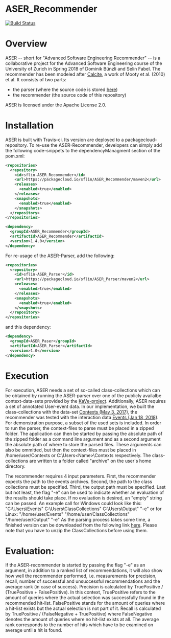 # ASER_Recommender
[![Build Status](https://travis-ci.org/sflin/ASER_Recommender.svg?branch=master)](https://travis-ci.org/sflin/ASER_Recommender)

# Overview

ASER -- short for "Advanced Software Engineering Recommender" -- is a collaborative project for the Advanced Software Engineering course of the University of Zurich in Spring 2018 of Dominik Bünzli and Selin Fabel. The recommender has been modeled after [Calcite](http://edelstein.pebbles.cs.cmu.edu/calcite/), a work of Mooty et al. (2010)  et al. It consists of two parts:
- the parser (where the source code is stored [here](https://github.com/sflin/ASER_Parser))
- the recommender (the source code of this repository)

ASER is licensed under the Apache License 2.0.

# Installation
ASER is built with Travis-ci. Its version are deployed to a packagecloud-repository. To re-use the ASER-Recommender, developers can simply add the following code-snippets to the dependencyManagment section of the pom.xml:

```xml
<repositories>
  <repository>
    <id>sflin-ASER_Recommender</id>
    <url>https://packagecloud.io/sflin/ASER_Recommender/maven2</url>
    <releases>
      <enabled>true</enabled>
    </releases>
    <snapshots>
      <enabled>true</enabled>
    </snapshots>
  </repository>
</repositories>
```
```xml
<dependency>
  <groupId>ASER_Recommender</groupId>
  <artifactId>ASER_Recommender</artifactId>
  <version>1.4.0</version>
</dependency>
```

For re-usage of the ASER-Parser, add the following: 
```xml
<repositories>
  <repository>
    <id>sflin-ASER_Parser</id>
    <url>https://packagecloud.io/sflin/ASER_Parser/maven2</url>
    <releases>
      <enabled>true</enabled>
    </releases>
    <snapshots>
      <enabled>true</enabled>
    </snapshots>
  </repository>
</repositories>
```

and this dependency:
```xml
<dependency>
  <groupId>ASER_Paser</groupId>
  <artifactId>ASER_Parser</artifactId>
  <version>1.0</version>
</dependency>
```

# Execution
For execution, ASER needs a set of so-called class-collections which can be obtained by running the ASER-parser over one of the publicly availalbe context-data-sets provided by the [KaVe-project](http://www.kave.cc/datasets). Additionally, ASER requires a set of annotated User-event data. In our implementation, we built the class-collections with the data-set [Contexts (May 3, 2017)](http://www.st.informatik.tu-darmstadt.de/artifacts/kave/Contexts-170503.zip), the recommender was tested with the interaction data [Events (Jan 18, 2018)](http://www.st.informatik.tu-darmstadt.de/artifacts/kave/Events-170301-2.zip). For demonstration purpose, a subset of the used sets is included.
In order to run the parser, the context-files to parse must be placed in a zipped folder. The application can then be started by passing the absolute path of the zipped folder as a command line argument and as a second argument the absolute path of where to store the parsed files. These arguments can also be ommitted, but then the context-files must be placed in /home/user/Contexts or C:\Users\<Name>\Contexts respectively. The class-collections are written to a folder called "archive" on the user's home directory.

The recommender requires 4 input parameters. First, the recommender expects the path to the events archives. Second, the path to the class collections must be specified. Third, the output path must be specified. Last but not least, the flag "-e" can be used to indicate whether an evaluation of the results should take place. If no evaluation is desired, an "empty" string can be passed. An example call for Windows could look like this:  "C:\Users<Name>\Events" C:\Users<Name>\ClassCollections" C:\Users<Name>\Output" "-e" or for Linux: "/home/user/Events" "/home/user/ClassCollections" "/home/user/Output" "-e"
As the parsing process takes some time, a finished version can be downloaded from the following link [here](http://aser.dominikbuenzli.ch/MethodCollectionsProd.zip). Please note that you have to unzip the ClassCollections before using them. 

# Evaluation:

If the ASER-recommender is started by passing the flag "-e" as an argument, in addition to a ranked list of recommendations, it will also show how well the recommender performed, i.e. measurements for precision, recall, number of successful and unsuccessful recommendations and the average rank (in case of success). Precision is calculated by TruePositive / (TruePositive + FalsePositive). In this context, TruePositive refers to the amount of queries where the actual selection was successfully found in the recommended hit-list. FalsePositive stands for the amount of queries where a hit-list exists but the actual selection is not part of it. Recall is calculated by TruePositive / (FalseNegative + TruePositive) where FalseNegative denotes the amount of queries where no hit-list exists at all. The average rank corresponds to the number of hits which have to be examined on average until a hit is found.

